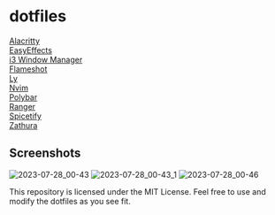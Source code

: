 # dotfiles
[Alacritty](https://alacritty.org/)<br>
[EasyEffects](https://github.com/wwmm/easyeffects#Installation)<br>
[i3 Window Manager](https://i3wm.org/downloads/)<br>
[Flameshot](https://flameshot.org/#download)<br>
[Ly](https://github.com/fairyglade/ly)<br>
[Nvim](https://github.com/fairyglade/ly)<br>
[Polybar](https://polybar.github.io/)<br>
[Ranger](https://ranger.github.io/)<br>
[Spicetify](https://spicetify.app/docs/advanced-usage/installation/)<br>
[Zathura](https://github.com/pwmt/zathura)

## Screenshots
![2023-07-28_00-43](https://github.com/AlexONEX/dotfiles/assets/22077128/287b8b1e-f891-4157-8f82-775396dd7d61)
![2023-07-28_00-43_1](https://github.com/AlexONEX/dotfiles/assets/22077128/f815bcf1-82eb-472d-8de9-e6d79595ee1a)
![2023-07-28_00-46](https://github.com/AlexONEX/dotfiles/assets/22077128/89ad4387-4bb8-4309-8cb8-19529a61ed26)


This repository is licensed under the MIT License. Feel free to use and modify the dotfiles as you see fit.
